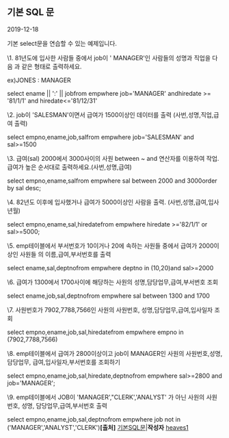 ## 기본 SQL 문

2019-12-18

기본 select문을 연습할 수 있는 예제입니다.

\1. 81년도에 입사한 사람들 중에서 job이 ' MANAGER'인 사람들의 성명과 직업을 다음   과 같은  형태로 출력하세요.

   ex)JONES : MANAGER

select ename || ':' || jobfrom empwhere job='MANAGER' andhiredate >= '81/1/1' and hiredate<='81/12/31'

\2. job이 'SALESMAN'이면서 급여가 1500이상인 데이터를 출력 (사번,성명,직업,급여 출력)

select empno,ename,job,salfrom empwhere job='SALESMAN' and sal>=1500



\3. 급여(sal) 2000에서 3000사이의 사원 between ~ and 연산자를 이용하여 작업. 급여가 높은 순서대로 출력하세요.(사번,성명,급여)

select empno,ename,salfrom empwhere sal between 2000 and 3000order by sal desc;



\4. 82년도 이후에 입사했거나 급여가 5000이상인 사람을 출력. (사번,성명,급여,입사년월)

select empno,ename,sal,hiredatefrom empwhere hiredate >='82/1/1' or sal>=5000;



\5. emp테이블에서 부서번호가 10이거나 20에 속하는 사원들 중에서 급여가 2000이상인 사원들 의 이름,급여,부서번호를 출력

select ename,sal,deptnofrom empwhere deptno in (10,20)and sal>=2000

 

\6. 급여가 1300에서 1700사이에 해당하는 사원의 성명,담당업무,급여,부서번호 조회

select ename,job,sal,deptnofrom empwhere sal between 1300 and 1700

 

\7. 사원번호가 7902,7788,7566인 사원의 사원번호, 성명,담당업무,급여,입사일자 조회

select empno,ename,job,sal,hiredatefrom empwhere empno in (7902,7788,7566)

\8. emp테이블에서 급여가 2800이상이고 job이 MANAGER인 사원의 사원번호,성명,담당업무,  급여,입사일자,부서번호를 조회하기

select empno,ename,job,sal,hiredate,deptnofrom empwhere sal>=2800 and job='MANAGER';

 

\9. emp테이블에서 JOB이 'MANAGER',"CLERK','ANALYST' 가 아닌 사원의 사원번호, 성명,  담당업무,급여,부서번호 출력

select empno,ename,job,sal,deptnofrom empwhere job not in ('MANAGER','ANALYST','CLERK')**[출처]** [기본SQL문](https://blog.naver.com/heaves1/221741611637)|**작성자** [heaves1](https://blog.naver.com/heaves1)